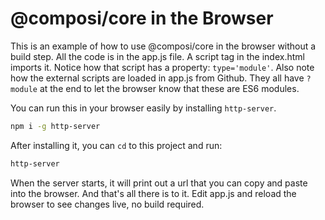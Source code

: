 # @composi/core in the Browser

This is an example of how to use @composi/core in the browser without a build step. All the code is in the app.js file. A script tag in the index.html imports it. Notice how that script has a property: `type='module'`. Also note how the external scripts are loaded in app.js from Github. They all have `?module` at the end to let the browser know that these are ES6 modules.

You can run this in your browser easily by installing `http-server`.

```bash
npm i -g http-server
```

After installing it, you can `cd` to this project and run:

```bash
http-server
```

When the server starts, it will print out a url that you can copy and paste into the browser. And that's all there is to it. Edit app.js and reload the browser to see changes live, no build required.
